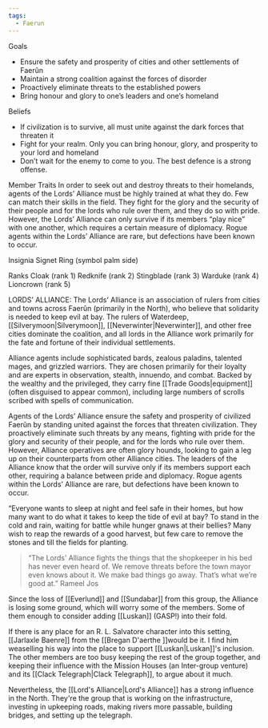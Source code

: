 ```yaml
---
tags:
  - Faerun
---
```


Goals
- Ensure the safety and prosperity of cities and other settlements of Faerûn 
- Maintain a strong coalition against the forces of disorder
- Proactively eliminate threats to the established powers
- Bring honour and glory to one’s leaders and one’s homeland

Beliefs

- If civilization is to survive, all must unite against the dark forces that threaten it
- Fight for your realm. Only you can bring honour, glory, and prosperity to your lord and homeland
- Don’t wait for the enemy to come to you. The best defence is a strong offense.

Member Traits
In order to seek out and destroy threats to their homelands, agents of the Lords’ Alliance must be highly trained at what they do. Few can match their skills in the field. They fight for the glory and the security of their people and for the lords who rule over them, and they do so with pride. However, the Lords’ Alliance can only survive if its members “play nice” with one another, which requires a certain measure of diplomacy. Rogue agents within the Lords’ Alliance are rare, but defections have been known to occur.

Insignia
Signet Ring (symbol palm side)

Ranks
Cloak (rank 1)
Redknife (rank 2)
Stingblade (rank 3)
Warduke (rank 4)
Lioncrown (rank 5)

LORDS’ ALLIANCE:
The Lords’ Alliance is an association of rulers from cities and towns across Faerûn (primarily in the North), who believe that solidarity is needed to keep evil at bay. The rulers of Waterdeep, [[Silverymoon|Silverymoon]], [[Neverwinter|Neverwinter]], and other free cities dominate the coalition, and all lords in the Alliance work primarily for the fate and fortune of their individual settlements.

Alliance agents include sophisticated bards, zealous paladins, talented mages, and grizzled warriors. They are chosen primarily for their loyalty and are experts in observation, stealth, innuendo, and combat. Backed by the wealthy and the privileged, they carry fine [[Trade Goods|equipment]] (often disguised to appear common), including large numbers of scrolls scribed with spells of communication.

Agents of the Lords’ Alliance ensure the safety and prosperity of civilized Faerûn by standing united against the forces that threaten civilization. They proactively eliminate such threats by any means, fighting with pride for the glory and security of their people, and for the lords who rule over them. However, Alliance operatives are often glory hounds, looking to gain a leg up on their counterparts from other Alliance cities. The leaders of the Alliance know that the order will survive only if its members support each other, requiring a balance between pride and diplomacy. Rogue agents within the Lords’ Alliance are rare, but defections have been known to occur.

“Everyone wants to sleep at night and feel safe in their homes, but how many want to do what it takes to keep the tide of evil at bay? To stand in the cold and rain, waiting for battle while hunger gnaws at their bellies? Many wish to reap the rewards of a good harvest, but few care to remove the stones and till the fields for planting.

> “The Lords’ Alliance fights the things that the shopkeeper in his bed has never even heard of. We remove threats before the town mayor even knows about it. We make bad things go away. That’s what we’re good at.”
> Rameel Jos


Since the loss of [[Everlund]] and [[Sundabar]] from this group, the Alliance is losing some ground, which will worry some of the members. Some of them enough to consider adding [[Luskan]] (GASP!) into their fold.

If there is any place for an R. L. Salvatore character into this setting, [[Jarlaxle Baenre]] from the [[Bregan D'aerthe ]]would be it. I find him weaselling his way into the place to support [[Luskan|Luskan]]'s inclusion. The other members are too busy keeping the rest of the group together, and keeping their influence with the Mission Houses (an Inter-group venture) and its [[Clack Telegraph|Clack Telegraph]], to argue about it much.

Nevertheless, the [[Lord's Alliance|Lord's Alliance]] has a strong influence in the North. They're the group that is working on the infrastructure, investing in upkeeping roads, making rivers more passable, building bridges, and setting up the telegraph.
